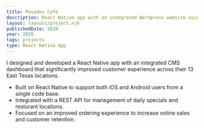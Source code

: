 ```yaml
---
title: Posados Café
description: React Native app with an integrated Wordpress website using WP Rest API.
layout: layouts/project.njk
publishedDate: 2020
year: 2020
tags: projects
type: React Native App
---
```


I designed and developed a React Native app with an integrated CMS dashboard that significantly improved customer experience across their 13 East Texas locations.

- Built on React Native to support both iOS and Android users from a single code base.
- Integrated with a REST API for management of daily specials and resturant locations.
- Focused on an improved ordering experience to increase online sales and customer retention.
